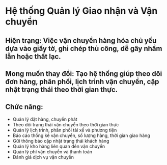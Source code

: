 # Hệ thống Quản lý Giao nhận và Vận chuyển					
## Hiện trạng: Việc vận chuyển hàng hóa chủ yếu dựa vào giấy tờ, ghi chép thủ công, dễ gây nhầm lẫn hoặc thất lạc.		
					
## Mong muốn thay đổi: Tạo hệ thống giúp theo dõi đơn hàng, phân phối, lịch trình vận chuyển, cập nhật trạng thái theo thời gian thực.		
					
## Chức năng:			
- Quản lý đặt hàng, chuyển phát		
- Theo dõi trạng thái vận chuyển theo thời gian thực		
- Quản lý lịch trình, phân phối tài xế và phương tiện		
- Báo cáo thống kê vận chuyển, số lượng hàng, thời gian giao hàng		
- Gửi thông báo cập nhật trạng thái khách hàng		
- Quản lý kho hàng liên quan đến vận chuyển		
- Quản lý phí vận chuyển và thanh toán		
- Đánh giá dịch vụ vận chuyển		
